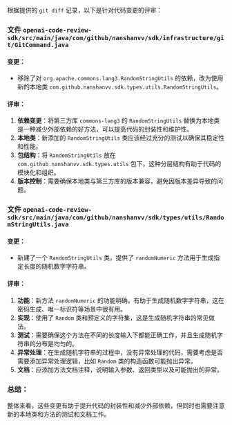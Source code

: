 根据提供的 `git diff` 记录，以下是针对代码变更的评审：

### 文件 `openai-code-review-sdk/src/main/java/com/github/nanshanvv/sdk/infrastructure/git/GitCommand.java`

#### 变更：
- 移除了对 `org.apache.commons.lang3.RandomStringUtils` 的依赖，改为使用新的本地类 `com.github.nanshanvv.sdk.types.utils.RandomStringUtils`。

#### 评审：
1. **依赖变更**：将第三方库 `commons-lang3` 的 `RandomStringUtils` 替换为本地类是一种减少外部依赖的好方法，可以提高代码的封装性和维护性。
2. **本地类**：新添加的 `RandomStringUtils` 类应该经过充分的测试以确保其稳定性和性能。
3. **包结构**：将 `RandomStringUtils` 放在 `com.github.nanshanvv.sdk.types.utils` 包下，这种分层结构有助于代码的模块化和组织。
4. **版本控制**：需要确保本地类与第三方库的版本兼容，避免因版本差异导致的问题。

### 文件 `openai-code-review-sdk/src/main/java/com/github/nanshanvv/sdk/types/utils/RandomStringUtils.java`

#### 变更：
- 新建了一个 `RandomStringUtils` 类，提供了 `randomNumeric` 方法用于生成指定长度的随机数字字符串。

#### 评审：
1. **功能**：新方法 `randomNumeric` 的功能明确，有助于生成随机数字字符串，这在密码生成、唯一标识符等场景中很有用。
2. **实现**：使用了 `Random` 类和预定义的字符集，这是生成随机字符串的常见做法。
3. **测试**：需要确保这个方法在不同的长度输入下都能正确工作，并且生成随机字符串的分布是均匀的。
4. **异常处理**：在生成随机字符串的过程中，没有异常处理的代码，需要考虑是否需要添加异常处理逻辑，比如 `Random` 类的构造函数可能抛出异常。
5. **文档**：应添加方法文档注释，说明输入参数、返回类型以及可能抛出的异常。

### 总结：
整体来看，这些变更有助于提升代码的封装性和减少外部依赖，但同时也需要注意新的本地类和方法的测试和文档工作。